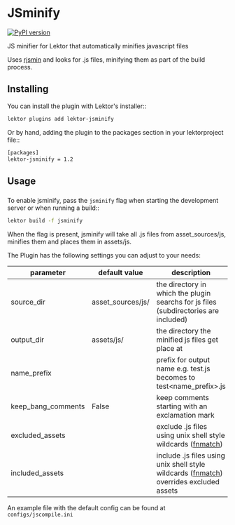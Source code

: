 # JSminify
[![PyPI version](https://badge.fury.io/py/lektor-jsminify.svg)](https://badge.fury.io/py/lektor-jsminify)

JS minifier for Lektor that automatically minifies javascript files

Uses [rjsmin](https://pypi.org/project/rjsmin/)  and looks for .js files,
minifying them as part of the build process.

## Installing

You can install the plugin with Lektor's installer::
```bash
lektor plugins add lektor-jsminify
```

Or by hand, adding the plugin to the packages section in your lektorproject file::
```bash
[packages]
lektor-jsminify = 1.2
```

## Usage
#####

To enable jsminify, pass the `jsminify` flag when starting the development
server or when running a build::
```bash
lektor build -f jsminify
```

When the flag is present, jsminify will take all .js files from asset_sources/js, minifies them and places them
in assets/js.


The Plugin has the following settings you can adjust to your needs:

|parameter         |default value      |description                                                                                       |
|------------------|-------------------|--------------------------------------------------------------------------------------------------|
|source_dir        |asset_sources/js/  | the directory in which the plugin searchs for js files (subdirectories are included)             |
|output_dir        |assets/js/         | the directory the minified js files get place at                                                 |
|name_prefix       |                   | prefix for output name e.g. test.js becomes to test<name_prefix>.js                              |
|keep_bang_comments|False              | keep comments starting with an exclamation mark                                                  |
|excluded_assets   |                   | exclude .js files using unix shell style wildcards ([fnmatch](https://docs.python.org/3/library/fnmatch.html))                                     |
|included_assets   |                   | include .js files using unix shell style wildcards ([fnmatch](https://docs.python.org/3/library/fnmatch.html)) overrides excluded assets           |

An example file with the default config can be found at `configs/jscompile.ini`
